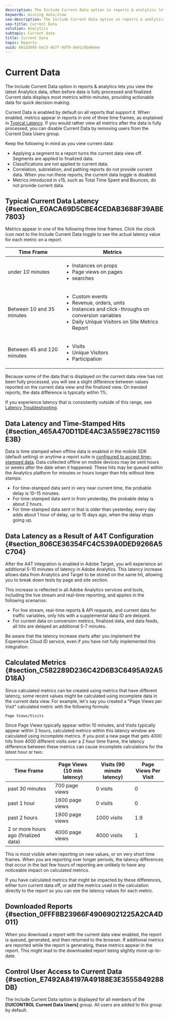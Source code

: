 ```yaml
---
description: The Include Current Data option in reports & analytics lets you view the latest Analytics data, often before data is fully processed and finalized. Current data displays most metrics within minutes, providing actionable data for quick decision making.
keywords: missing data;slow
seo-description: The Include Current Data option in reports & analytics lets you view the latest Analytics data, often before data is fully processed and finalized. Current data displays most metrics within minutes, providing actionable data for quick decision making.
seo-title: Current Data
solution: Analytics
subtopic: Current data
title: Current Data
topic: Reports
uuid: 601d3695-be13-4b7f-9df0-de01c8bd64ee
---
```


# Current Data

The Include Current Data option in reports & analytics lets you view the latest Analytics data, often before data is fully processed and finalized. Current data displays most metrics within minutes, providing actionable data for quick decision making.

Current Data is enabled by default on all reports that support it. When enabled, metrics appear in reports in one of three time frames, as explained in [Typical Latency](../../admin/data-collection/data-latency.md#section_E0ACA69D5CBE4CEDAB3688F39ABE7803). If you would rather view all metrics after the data is fully processed, you can disable Current Data by removing users from the Current Data Users group.

Keep the following in mind as you view current data:

* Applying a segment to a report turns the current data view off. Segments are applied to finalized data. 
* Classifications are not applied to current data. 
* Correlation, subrelation, and pathing reports do not provide current data. When you run these reports, the current data toggle is disabled. 
* Metrics introduced in v15, such as Total Time Spent and Bounces, do not provide current data.

## Typical Current Data Latency {#section_E0ACA69D5CBE4CEDAB3688F39ABE7803}

Metrics appear in one of the following three time frames. Click the clock icon next to the Include Current Data toggle to see the actual latency value for each metric on a report. 

<table id="table_17C8732F72AD442D87F61DEA919FB3C9"> 
 <thead> 
  <tr> 
   <th colname="col1" class="entry"> Time Frame </th> 
   <th colname="col2" class="entry"> Metrics </th> 
  </tr> 
 </thead>
 <tbody> 
  <tr> 
   <td colname="col1"> under 10 minutes </td> 
   <td colname="col2"> 
    <ul id="ul_17842ECA228041ECA52530660F2F3883"> 
     <li id="li_9600BD79A130471491203B58DAD8211A">Instances on props </li> 
     <li id="li_6DAFCD8CABBD49479F6311D470FEECC3">Page views on pages </li> 
     <li id="li_6FA887313D8545B28BE0D9406ACA7785">searches </li> 
    </ul> </td> 
  </tr> 
  <tr> 
   <td colname="col1"> Between 10 and 35 minutes </td> 
   <td colname="col2"> 
    <ul id="ul_7EEC3D74CB8F48EAA5A8A8C5721D224F"> 
     <li id="li_5EB6C2A2C7E1477AA24C606542EB3783">Custom events </li> 
     <li id="li_954DC0A1D00C462AA6F7A3794BBE75D0">Revenue, orders, units </li> 
     <li id="li_146D4147A9E944FB93CFB03E310BB4B1">Instances and click-throughs on conversion variables </li> 
     <li id="li_0A6BC530455846A8BE4EB888F339FC7A">Daily Unique Visitors on Site Metrics Report </li> 
    </ul> </td> 
  </tr> 
  <tr> 
   <td colname="col1"> Between 45 and 120 minutes </td> 
   <td colname="col2"> 
    <ul id="ul_378552EF78B94DFCB12A34E73095989C"> 
     <li id="li_8C18460A685A480EB6679FA5F5967F5D">Visits </li> 
     <li id="li_E661193463CC475F81DA5810B1C41A05">Unique Visitors </li> 
     <li id="li_C8B819E09C014A1CB6D6CF8B771B7925">Participation </li> 
    </ul> </td> 
  </tr> 
 </tbody> 
</table>

Because some of the data that is displayed on the current data view has not been fully processed, you will see a slight difference between values reported on the current data view and the finalized view. On trended reports, the data difference is typically within 1%.

If you experience latency that is consistently outside of this range, see [Latency Troubleshooting](../../admin/data-collection/latency.md#concept_9EEBF15433E3490FBA099925FCAEB1D1).

## Data Latency and Time-Stamped Hits {#section_465A470D11DE4AC3A559E278C1159E3B}

Data is time stamped when offline data is enabled in the mobile SDK (default setting) or anytime a report suite is [configured to accept time-stamped data](https://marketing.adobe.com/resources/help/en_US/sc/implement/timestamp.html). Data collected offline on mobile devices may be sent hours or weeks after the date when it happened. These hits may be queued within the Analytics platform for minutes or hours longer than hits without time stamps:

* For time-stamped data sent in very near current time, the probable delay is 10-15 minutes. 
* For time-stamped data sent in from yesterday, the probable delay is about 2 hours. 
* For time-stamped data sent in that is older than yesterday, every day adds about 1 hour of delay, up to 15 days ago, when the delay stops going up.

## Data Latency as a Result of A4T Configuration {#section_806CE36354FC4C539A0DED9266A5C704}

After the A4T integration is enabled in Adobe Target, you will experience an additional 5-10 minutes of latency in Adobe Analytics. This latency increase allows data from Analytics and Target to be stored on the same hit, allowing you to break down tests by page and site section.

This increase is reflected in all Adobe Analytics services and tools, including the live stream and real-time reporting, and applies in the following scenarios:

* For live stream, real-time reports & API requests, and current data for traffic variables, only hits with a supplemental data ID are delayed. 
* For current data on conversion metrics, finalized data, and data feeds, all hits are delayed an additional 5-7 minutes.

Be aware that the latency increase starts after you implement the Experience Cloud ID service, even if you have not fully implemented this integration.

## Calculated Metrics {#section_C582289D236C42D6B3C6495A92A5D18A}

Since calculated metrics can be created using metrics that have different latency, some recent values might be calculated using incomplete data in the current data view. For example, let's say you created a "Page Views per Visit" calculated metric with the following formula:

```
Page Views/Visits
```

Since Page Views typically appear within 10 minutes, and Visits typically appear within 2 hours, calculated metrics within this latency window are calculated using incomplete metrics. If you post a new page that gets 4000 hits from 4000 different visits over a 2 hour time frame, the latency difference between these metrics can cause incomplete calculations for the latest hour or two: 

|  Time Frame  | Page Views (10 min latency)  | Visits (90 minute latency)  | Page Views Per Visit  |
|---|---|---|---|
|  past 30 minutes  | 700 page views  | 0 visits  | 0  |
|  past 1 hour  | 1600 page views  | 0 visits  | 0  |
|  past 2 hours  | 1900 page views  | 1000 visits  | 1.9  |
|  2 or more hours ago (finalized data)  | 4000 page views  | 4000 visits  | 1  |

This is most visible when reporting on new values, or on very short time frames. When you are reporting over longer periods, the latency differences that occur in the last few hours of reporting are unlikely to have any noticeable impact on calculated metrics.

If you have calculated metrics that might be impacted by these differences, either turn current data off, or add the metrics used in the calculation directly to the report so you can see the latency values for each metric.

## Downloaded Reports {#section_0FFF8B23966F49069021225A2CA4D011}

When you download a report with the current data view enabled, the report is queued, generated, and then returned to the browser. If additional metrics are reported while the report is generating, these metrics appear in the report. This might lead to the downloaded report being slightly more up-to-date.

## Control User Access to Current Data {#section_E7492A84197A49188E3E3555849288DB}

The Include Current Data option is displayed for all members of the **[!UICONTROL Current Data Users]** group. All users are added to this group by default. 
